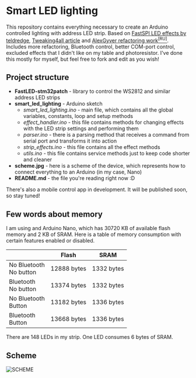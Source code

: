 # Smart LED lighting
This repository contains everything necessary to create an Arduino controlled lighting with address LED strip. Based on [FastSPI LED effects by teldredge](http://funkboxing.com/wordpress/?p=1366), [Tweaking4all article](https://www.tweaking4all.com/hardware/arduino/adruino-led-strip-effects) and [AlexGyver refactoring work<sup>[RU]<sup/>](https://alexgyver.ru/ws2812b-fx/). Includes more refactoring, Bluetooth control, better COM-port control, excluded effects that I didn't like on my table and photoresistor. I've done this mostly for myself, but feel free to fork and edit as you wish!

## Project structure
- **FastLED-stm32patch** - library to control the WS2812 and similar address LED strips
- **smart_led_lighting** - Arduino sketch
  - *smart_led_lighting.ino* - main file, which contains all the global variables, constants, loop and setup methods
  - *effect_handler.ino* - this file contains methods for changing effects with the LED strip settings and performing them
  - *parser.ino* - there is a parsing method that receives a command from serial port and transforms it into action
  - *strip_effects.ino* - this file contains all the effect methods
  - *utils.ino* - this file contains service methods just to keep code shorter and cleaner
- **scheme.jpg** - here is a scheme of the device, which represents how to connect everything to an Arduino (in my case, Nano)
- **README.md** - the file you're reading right now :D

There's also a mobile control app in development. It will be published soon, so stay tuned!

## Few words about memory
I am using and Arduino Nano, which has 30720 KB of available flash memory and 2 KB of SRAM. Here is a table of memory consumption with certain features enabled or disabled.

|                           | Flash       | SRAM       |
|---------------------------|-------------|------------|
| No Bluetooth<br>No button | 12888 bytes | 1332 bytes |
| Bluetooth<br>No button    | 13374 bytes | 1332 bytes |
| No Bluetooth<br>Button    | 13182 bytes | 1336 bytes |
| Bluetooth<br>Button       | 13668 bytes | 1336 bytes |

There are 148 LEDs in my strip. One LED consumes 6 bytes of SRAM.

## Scheme
![SCHEME](https://github.com/chapsan2001/smart_led_lighting/blob/master/scheme.png)
